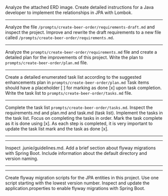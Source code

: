 Analyze the attached ERD image. Create detailed instructions for a Java developer to implement the relationships in JPA with Lombok.

----------------------------------------

Analyze the file `/prompts/create-beer-order/requirements-draft.md` and inspect the project. Improve and rewrite the draft 
requirements to a new file called `/prompts/create-beer-order/requirements.md`.

-----------------------------------------

Analyze the `prompts/create-beer-order/requirements.md` file and create a detailed plan for the improvements of this project. 
Write the plan to `prompts/create-beer-order/plan.md` file.

--------------------------------------

Create a detailed enumerated task list according to the suggested enhancements plan in 
`prompts/create-beer-order/plan.md` Task items should have a placeholder [ ] for marking as done [x] upon task completion. 
Write the task list to `prompts/create-beer-order/tasks.md` file. 

-------------------------------------

Complete the task list `prompts/create-beer-order/tasks.md`. Inspect the requirements.md and plan.md and task.md (task list). 
Implement the tasks in the task list. Focus on completing the tasks in order. Mark the task complete as it is done 
using [x]. As each step is completed, it is very important to update the task list mark and the task as done [x]. 

------------------------------------------------------------------------
------------------------------------------------------------------------
Inspect .junie/guidelines.md. Add a brief section about flyway migrations with Spring Boot. Include information about the default directory and version naming. 

----------------
----------------

Create flyway migration scripts for the JPA entities in this project. Use one script starting with the lowest version number. Inspect and update the application.properties to enable flyway migrations with Spring Boot. 